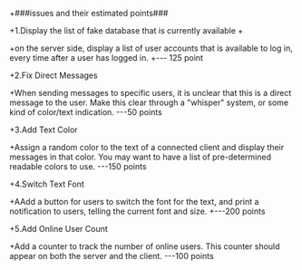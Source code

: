 +###issues and their estimated points###

+1.Display the list of fake database that is currently available
+

+on the server side, display a list of user accounts that is available to log in, every time after a user has logged in.
+--- 125 point


+2.Fix Direct Messages

+When sending messages to specific users, it is unclear that this is a direct message to the user. Make this clear through a "whisper" system, or some kind of color/text indication.  ---50 points

+3.Add Text Color

+Assign a random color to the text of a connected client and display their messages in that color. You may want to have a list of pre-determined readable colors to use.  ---150 points

+4.Switch Text Font

+AAdd a button for users to switch the font for the text, and print a notification to users, telling the current font and size.
+---200 points

+5.Add Online User Count 

+Add a counter to track the number of online users. This counter should appear on both the server and the client.  ---100 points
